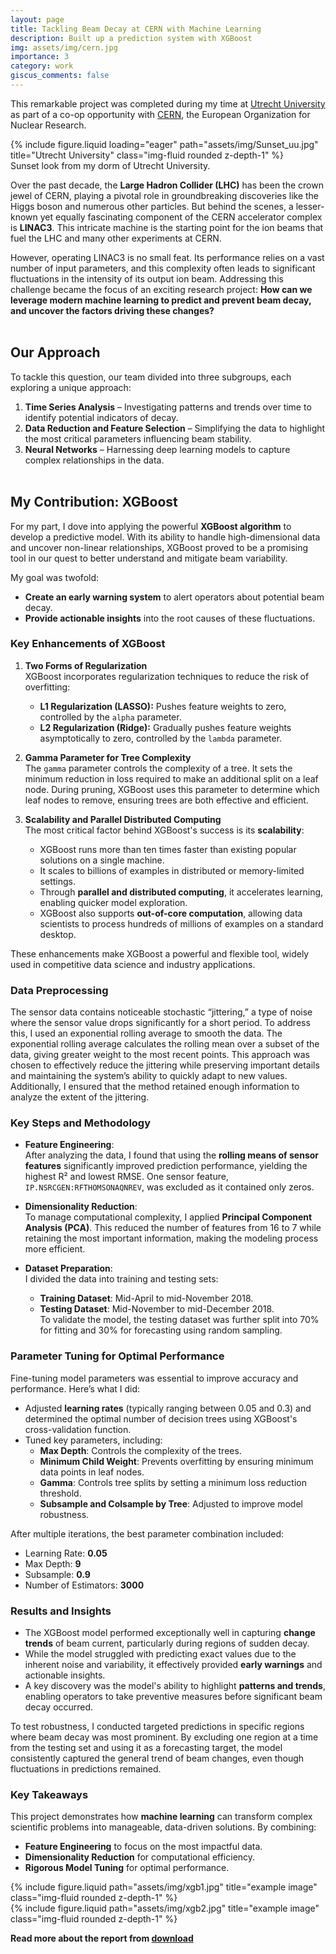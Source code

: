 ```yaml
---
layout: page
title: Tackling Beam Decay at CERN with Machine Learning
description: Built up a prediction system with XGBoost
img: assets/img/cern.jpg
importance: 3
category: work
giscus_comments: false
---
```


This remarkable project was completed during my time at [Utrecht University](https://en.wikipedia.org/wiki/Utrecht_University) as part of a co-op opportunity with [CERN](https://home.cern/), the European Organization for Nuclear Research. 

<div class="row">
    <div class="col-sm mt-3 mt-md-0">
        {% include figure.liquid loading="eager" path="assets/img/Sunset_uu.jpg" title="Utrecht University" class="img-fluid rounded z-depth-1" %}
    </div>
</div>
<div class="caption">
    Sunset look from my dorm of Utrecht University. 
</div>


Over the past decade, the **Large Hadron Collider (LHC)** has been the crown jewel of CERN, playing a pivotal role in groundbreaking discoveries like the Higgs boson and numerous other particles. But behind the scenes, a lesser-known yet equally fascinating component of the CERN accelerator complex is **LINAC3**. This intricate machine is the starting point for the ion beams that fuel the LHC and many other experiments at CERN.

However, operating LINAC3 is no small feat. Its performance relies on a vast number of input parameters, and this complexity often leads to significant fluctuations in the intensity of its output ion beam. Addressing this challenge became the focus of an exciting research project: **How can we leverage modern machine learning to predict and prevent beam decay, and uncover the factors driving these changes?**<br><br>

## Our Approach

To tackle this question, our team divided into three subgroups, each exploring a unique approach:

1. **Time Series Analysis** – Investigating patterns and trends over time to identify potential indicators of decay.
2. **Data Reduction and Feature Selection** – Simplifying the data to highlight the most critical parameters influencing beam stability.
3. **Neural Networks** – Harnessing deep learning models to capture complex relationships in the data.<br><br>

## My Contribution: XGBoost

For my part, I dove into applying the powerful **XGBoost algorithm** to develop a predictive model. With its ability to handle high-dimensional data and uncover non-linear relationships, XGBoost proved to be a promising tool in our quest to better understand and mitigate beam variability. 

My goal was twofold:
- **Create an early warning system** to alert operators about potential beam decay.
- **Provide actionable insights** into the root causes of these fluctuations.

### Key Enhancements of XGBoost

1. **Two Forms of Regularization**  
   XGBoost incorporates regularization techniques to reduce the risk of overfitting:
   - **L1 Regularization (LASSO):** Pushes feature weights to zero, controlled by the `alpha` parameter.
   - **L2 Regularization (Ridge):** Gradually pushes feature weights asymptotically to zero, controlled by the `lambda` parameter.

2. **Gamma Parameter for Tree Complexity**  
   The `gamma` parameter controls the complexity of a tree. It sets the minimum reduction in loss required to make an additional split on a leaf node. During pruning, XGBoost uses this parameter to determine which leaf nodes to remove, ensuring trees are both effective and efficient.

3. **Scalability and Parallel Distributed Computing**  
   The most critical factor behind XGBoost's success is its **scalability**:
   - XGBoost runs more than ten times faster than existing popular solutions on a single machine.
   - It scales to billions of examples in distributed or memory-limited settings.
   - Through **parallel and distributed computing**, it accelerates learning, enabling quicker model exploration.
   - XGBoost also supports **out-of-core computation**, allowing data scientists to process hundreds of millions of examples on a standard desktop.

These enhancements make XGBoost a powerful and flexible tool, widely used in competitive data science and industry applications.

### Data Preprocessing
The sensor data contains noticeable stochastic “jittering,” a type of noise where the sensor value drops significantly for a short period. To address this, I used an exponential rolling average to smooth the data. The exponential rolling average calculates the rolling mean over a subset of the data, giving greater weight to the most recent points. This approach was chosen to effectively reduce the jittering while preserving important details and maintaining the system’s ability to quickly adapt to new values. Additionally, I ensured that the method retained enough information to analyze the extent of the jittering.

### Key Steps and Methodology

- **Feature Engineering**:  
  After analyzing the data, I found that using the **rolling means of sensor features** significantly improved prediction performance, yielding the highest R² and lowest RMSE. One sensor feature, `IP.NSRCGEN:RFTHOMSONAQNREV`, was excluded as it contained only zeros.  

- **Dimensionality Reduction**:  
  To manage computational complexity, I applied **Principal Component Analysis (PCA)**. This reduced the number of features from 16 to 7 while retaining the most important information, making the modeling process more efficient.  

- **Dataset Preparation**:  
  I divided the data into training and testing sets:
  - **Training Dataset**: Mid-April to mid-November 2018.  
  - **Testing Dataset**: Mid-November to mid-December 2018.  
  To validate the model, the testing dataset was further split into 70% for fitting and 30% for forecasting using random sampling.

### Parameter Tuning for Optimal Performance

Fine-tuning model parameters was essential to improve accuracy and performance. Here’s what I did:
- Adjusted **learning rates** (typically ranging between 0.05 and 0.3) and determined the optimal number of decision trees using XGBoost's cross-validation function.
- Tuned key parameters, including:
  - **Max Depth**: Controls the complexity of the trees.
  - **Minimum Child Weight**: Prevents overfitting by ensuring minimum data points in leaf nodes.
  - **Gamma**: Controls tree splits by setting a minimum loss reduction threshold.
  - **Subsample and Colsample by Tree**: Adjusted to improve model robustness.

After multiple iterations, the best parameter combination included:
- Learning Rate: **0.05**
- Max Depth: **9**
- Subsample: **0.9**
- Number of Estimators: **3000**

### Results and Insights

- The XGBoost model performed exceptionally well in capturing **change trends** of beam current, particularly during regions of sudden decay.  
- While the model struggled with predicting exact values due to the inherent noise and variability, it effectively provided **early warnings** and actionable insights.  
- A key discovery was the model's ability to highlight **patterns and trends**, enabling operators to take preventive measures before significant beam decay occurred.

To test robustness, I conducted targeted predictions in specific regions where beam decay was most prominent. By excluding one region at a time from the testing set and using it as a forecasting target, the model consistently captured the general trend of beam changes, even though fluctuations in predictions remained.

### Key Takeaways

This project demonstrates how **machine learning** can transform complex scientific problems into manageable, data-driven solutions. By combining:
- **Feature Engineering** to focus on the most impactful data.
- **Dimensionality Reduction** for computational efficiency.
- **Rigorous Model Tuning** for optimal performance.

<div class="row justify-content-center">
  <!-- First Image -->
  <div class="col-sm-6 mt-3 mt-md-0">
    {% include figure.liquid path="assets/img/xgb1.jpg" title="example image" class="img-fluid rounded z-depth-1" %}
  </div>

  <!-- Second Image -->
  <div class="col-sm-6 mt-3 mt-md-0">
    {% include figure.liquid path="assets/img/xgb2.jpg" title="example image" class="img-fluid rounded z-depth-1" %}
  </div>
</div>

**Read more about the report from [download]((/assets/docs/cern_pdf.pdf))**
